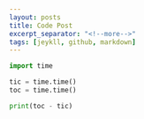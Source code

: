 ```yaml
---
layout: posts
title: Code Post
excerpt_separator: "<!--more-->"
tags: [jeykll, github, markdown]
---
```

```python
import time

tic = time.time()
toc = time.time()

print(toc - tic)
```

